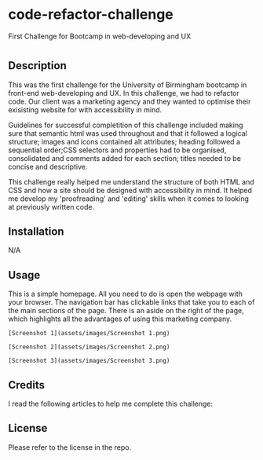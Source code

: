 # code-refactor-challenge
First Challenge for Bootcamp in web-developing and UX
# <Code-refactor-challenge>

## Description

This was the first challenge for the University of Birmingham bootcamp in front-end web-developing and UX. In this challenge, we had to refactor code. Our client was a marketing agency and they wanted to optimise their exisisting website for with accessibility in mind. 

Guidelines for successful completition of this challenge included making sure that semantic html was used throughout and that it followed a logical structure; images and icons contained alt attributes; heading followed a sequential order;CSS selectors and properties had to be organised, consolidated and comments added for each section; titles needed to be concise and descriptive.

This challenge really helped me understand the structure of both HTML and CSS and how a site should be designed with accessibility in mind. It helped me develop my 'proofreading' and 'editing' skills when it comes to looking at previously written code. 


## Installation

N/A

## Usage

This is a simple homepage. All you need to do is open the webpage with your browser. The navigation bar has clickable links that take you to each of the main sections of the page. There is an aside on the right of the page, which highlights all the advantages of using this marketing company. 

    [Screenshot 1](assets/images/Screenshot 1.png)
    
    [Screenshot 2](assets/images/Screenshot 2.png)
    
    [Screenshot 3](assets/images/Screenshot 3.png)
    

## Credits

I read the following articles to help me complete this challenge: 


## License
Please refer to the license in the repo. 

